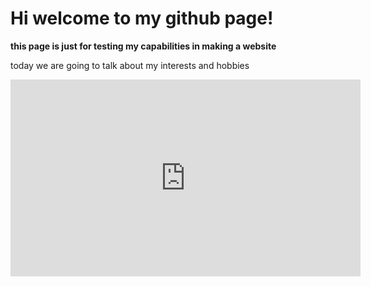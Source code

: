 # Hi welcome to my github page!
**this page is just for testing my capabilities in making a website**

today we are going to talk about my interests and hobbies

<iframe width="560" height="315" src="https://www.youtube.com/embed/89dGC8de0CA" title="YouTube video player" frameborder="0" allow="accelerometer; autoplay; clipboard-write; encrypted-media; gyroscope; picture-in-picture" allowfullscreen></iframe>
